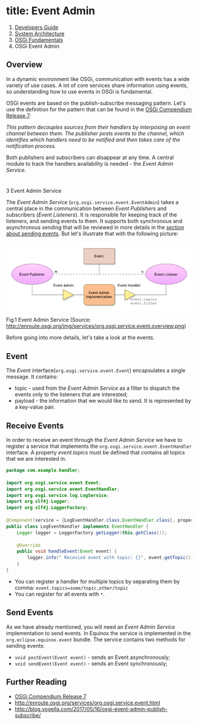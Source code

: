 
# title: Event Admin

<nav aria-label="breadcrumb">
  <ol class="breadcrumb">
    <li class="breadcrumb-item"><a href="../../index.php">Developers Guide</a></li>
    <li class="breadcrumb-item"><a href="../index.php">System Architecture</a></li>
    <li class="breadcrumb-item"><a href="index.php">OSGi Fundamentals</a></li>
    <li class="breadcrumb-item active" aria-current="page">OSGi Event Admin</li>
  </ol>
</nav>

## Overview

In a dynamic environment like OSGi, communication with events has a wide variety of use cases.
A lot of core services share information using events, so understanding how to use events in OSGi is fundamental.

OSGi events are based on the publish-subscribe messaging pattern.
Let's use the definition for the pattern that can be found in the [OSGi Compendium Release 7][OSGi-cmpn]:

*This pattern decouples sources from their handlers by interposing an event channel between them.
The publisher posts events to the channel, which identifies which handlers need to be notified and then takes care of the notification process.*

Both publishers and subscribers can disappear at any time.
A central module to track the handlers availability is needed - the *Event Admin Service*. 

#
3 Event Admin Service

The *Event Admin Service* (`org.osgi.service.event.EventAdmin`) takes a central place in the communication between *Event Publishers* and subscribers (*Event Listeners*).
It is responsible for keeping track of the listeners, and sending events to them.
It supports both synchronous and asynchronous sending that will be reviewed in more details in the [section about sending events](#send-events).
But let's illustrate that with the following picture:

![Bundle lifecycle][fig1]

Fig.1 Event Admin Service (Source: <http://enroute.osgi.org/img/services/org.osgi.service.event.overview.png>)

Before going into more details, let's take a look at the events.

## Event

The *Event* interface(`org.osgi.service.event.Event`) encapsulates a single message. It contains:

- topic - used from the *Event Admin Service* as a filter to dispatch the events only to the listeners that are interested;
- payload - the information that we would like to send. It is represented by a key-value pair.

## Receive Events

In order to receive an event through the *Event Admin Service* we have to register a service that implements the `org.osgi.service.event.EventHandler` interface.
A property *event.topics* must be defined that contains all topics that we are interested in.

```java
package com.example.handler;

import org.osgi.service.event.Event;
import org.osgi.service.event.EventHandler;
import org.osgi.service.log.LogService;
import org.slf4j.Logger;
import org.slf4j.LoggerFactory;

@Component(service = {LogEventHandler.class,EventHandler.class}, property = "event.topics=*")
public class LogEventHandler implements EventHandler {
    Logger logger = LoggerFactory.getLogger(this.getClass());

    @Override
    public void handleEvent(Event event) {
        logger.info(" Recevied event with topic: {}", event.getTopic());
    }
}
```

* You can register a handler for multiple topics by separating them by comma: `event.topics=some/topic,other/topic`
* You can register for all events with `*`.

## Send Events

As we have already mentioned, you will need an *Event Admin Service* implementation to send events.
In Equinox the service is implemented in the `org.eclipse.equinox.event` bundle.
The service contains two methods for sending events:

- `void postEvent(Event event)` - sends an Event asynchronously;
- `void sendEvent(Event event)` - sends an Event synchronously;

## Further Reading

 - [OSGi Compendium Release 7][OSGi-cmpn]
 - <http://enroute.osgi.org/services/org.osgi.service.event.html>
 - <http://blog.vogella.com/2017/05/16/osgi-event-admin-publish-subscribe/>

[fig1]:images/event-admin.png

[OSGi-cmpn]: https://osgi.org/download/r7/osgi.cmpn-7.0.0.pdf
